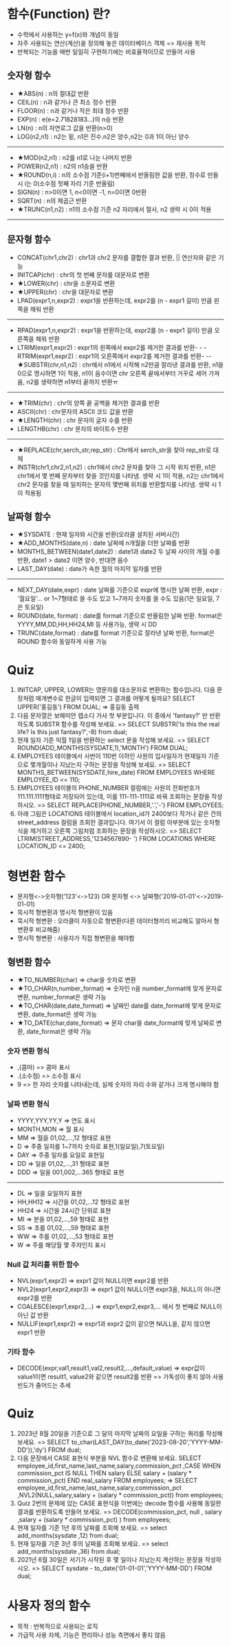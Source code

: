 # 함수(Function) 란?
- 수학에서 사용하는 y=f(x)와 개념이 동일
- 자주 사용되는 연산(계산)을 정의해 놓은 데이터베이스 객체 => 재사용 목적
- 반복되는 기능을 매번 일일히 구현하기에는 비효율적이므로 만들어 사용

## 숫자형 함수
- ★ABS(n) : n의 절대값 반환
- CEIL(n) : n과 같거나 큰 최소 정수 반환
- FLOOR(n) : n과 같거나 작은 최대 정수 반환
- EXP(n) : e(e=2.71828183...)의 n승 반환
- LN(n) : n의 자연로그 값을 반환(n>0)
- LOG(n2,n1) : n2는 밑, n1은 진수.n2은 양수,n2는 0과 1이 아닌 양수
-----------------------------------------------------------------------------------------------------------------
- ★MOD(n2,n1) : n2를 n1로 나눈 나머지 반환
- POWER(n2,n1) : n2의 n1승을 반환
- ★ROUND(n,i) : n의 소수점 기준(i+1)번째에서 반올림한 값을 반환, 정수로 만들 시 i는 0(소수점 첫째 자리 기준 반올림)
- SIGN(n) : n>0이면 1, n<0이면 -1, n=0이면 0반환
- SQRT(n) : n의 제곱근 반환
- ★TRUNC(n1,n2) : n1의 소수점 기준 n2 자리에서 절사, n2 생략 시 0이 적용
-----------------------------------------------------------------------------------------------------------------
## 문자형 함수
- CONCAT(chr1,chr2) : chr1과 chr2 문자를 결합한 결과 반환, || 연산자와 같은 기능
- INITCAP(chr) : chr의 첫 번째 문자를 대문자로 변환
- ★LOWER(chr) : chr을 소문자로 변환
- ★UPPER(chr) : chr을 대문자로 변환
- LPAD(expr1,n,expr2) : expr1을 반환하는데, expr2를 (n - expr1 길이) 만큼 왼쪽을 채워 반환
-----------------------------------------------------------------------------------------------------------------
- RPAD(expr1,n,expr2) : expr1을 반환하는데, expr2를 (n - expr1 길이) 만큼 오른쪽을 채워 반환
- LTRIM(expr1,expr2) : expr1의 왼쪽에서 expr2를 제거한 결과를 반환- - - RTRIM(expr1,expr2) : expr1의 오른쪽에서 expr2를 제거한 결과를 반환- -- ★SUBSTR(chr,n1,n2) : chr에서 n1에서 시작해 n2만큼 잘라낸 결과를 반환, n1을 0으로 명시하면 1이 적용, n1이 음수이면 chr 오른쪽 끝에서부터 거꾸로 세어 가져옴, n2를 생략하면 n1부터 끝까지 반환ㅠ
-----------------------------------------------------------------------------------------------------------------
- ★TRIM(chr) : chr의 양쪽 끝 공백을 제거한 결과를 반환
- ASCII(chr) : chr문자의 ASCII 코드 값을 반환
- ★LENGTH(chr) : chr 문자의 글자 수를 반환
- LENGTHB(chr) : chr 문자의 바이트수 반환
------------------------------------------------------------------------------------------------------------------
- ★REPLACE(chr,serch_str,rep_str) : Chr에서 serch_str을 찾아 rep_str로 대체
- INSTR(chr1,chr2,n1,n2) : chr1에서 chr2 문자를 찾아 그 시작 위치 반환, n1은 chr1에서 몇 번째 문자부터 찾을 것인지를 나타냄. 생략 시 1이 적용, n2는 chr1에서 chr2 문자를 찾을 때 일치하는 문자의 몇번째 위치를 반환할지를 나타냄. 생략 시 1이 적용됨
## 날짜형 함수
- ★SYSDATE : 현재 일자와 시간을 반환(오라클 설치된 서버시간)
- ★ADD_MONTHS(date,n) : date 날짜에 n개월을 더한 날짜를 반환
- MONTHS_BETWEEN(date1,date2) : date1과 date2 두 날짜 사이의 개월 수를 반환, date1 >  date2 이면 양수, 반대면 음수
- LAST_DAY(date) : date가 속한 월의 마지막 일자를 반환
-----------------------------------------------------------------------------------------------------------------
- NEXT_DAY(date,expr) : date 날짜를 기준으로 expr에 명시한 날짜 반환, expr : '월요일'... or 1~7형태로 쓸 수도 있고 1~7까지 숫자를 쓸 수도 있음(1은 일요일, 7은 토요일)
- ROUND(date, format) : date를 format 기준으로 반올림한 날짜 반환. format은 YYYY,MM,DD,HH,HH24,MI 등 사용가능, 생략 시 DD
- TRUNC(date,format) : date를 format 기준으로 잘라낸 날짜 반환, format은 ROUND 함수와 동일하게 사용 가능

# Quiz
1. INITCAP, UPPER, LOWER는 영문자를 대소문자로 변환하는 함수입니다. 다음 문장처럼 매개변수로 한글이 입력되면 그 결과를 어떻게 될까요?
SELECT UPPER('홍길동') FROM DUAL; => 홍길동 출력
2. 다음 문자열은 보헤미안 렙소디 가사 첫 부분입니다. 이 중에서 'fantasy?' 만 반환하도록 SUBSTR 함수를 작성해 보세요.
=> SELECT SUBSTR('Is this the real life? Is this just fantasy?',-8) from dual;
3. 현재 일자 기준 익월 1일을 반환하는 select 문을 작성해 보세요.
=> SELECT ROUND(ADD_MONTHS(SYSDATE,1),'MONTH') FROM DUAL;
4. EMPLOYEES 테이블에서 사번이 110번 이하인 사원의 입사일자가 현재일자 기준으로 몇개월이나 지났는지 구하는 문장을 작성해 보세요.
=> SELECT MONTHS_BETWEEN(SYSDATE,hire_date) FROM EMPLOYEES WHERE EMPLOYEE_ID <= 110;
5. EMPLOYEES 테이블의 PHONE_NUMBER 컬럼에는 사원의 전화번호가 111.111.1111형태로 저장되어 있는데, 이를 111-111-1111로 바꿔 조회하는 문장을 작성하시오.
=> SELECT REPLACE(PHONE_NUMBER,'.','-') FROM EMPLOYEES;
6. 아래 그림은 LOCATIONS 테이블에서 location_id가 2400보다 작거나 같은 건의 street_address 컬럼을 조회한 결과입니다. 여기서 이 컬럼 아부분에 있는 숫자형식을 제거하고 오른쪽 그림처럼 조회하는 문장을 작성하시오.
=> SELECT LTRIM(STREET_ADDRESS,'1234567890- ') FROM LOCATIONS WHERE LOCATION_ID <= 2400; 

# 형변환 함수
- 문자형<->숫자형('123'<->123) OR 문자형 <-> 날짜형('2019-01-01'<->2019-01-01)
- 묵시적 형변환과 명시적 형변환이 있음
- 묵시적 형변환 : 오라클이 자동으로 형변환(다른 데이터형끼리 비교해도 알아서 형변환후 비교해줌)
- 명시적 형변환 : 사용자가 직접 형변환을 해야함
## 형변환 함수
- ★TO_NUMBER(char) => char을 숫자로 변환
- ★TO_CHAR(n,number_format) => 숫자인 n을 number_format에 맞게 문자로 변환, number_format은 생략 가능
- ★TO_CHAR(date,date_format) => 날짜인 date를 date_format에 맞게 문자로 변환, date_format은 생략 가능
- ★TO_DATE(char,date_format) => 문자 char을 date_format에 맞게 날짜로 변환, date_format은 생략 가능

### 숫자 변환 형식
- ,(콤마) => 콤마 표시
- .(소수점) => 소수점 표시
- 9 => 한 자리 숫자를 나타내는데, 실제 숫자의 자리 수와 같거나 크게 명시해야 함
### 날짜 변환 형식
- YYYY,YYY,YY,Y => 연도 표시
- MONTH,MON => 월 표시
- MM => 월을 01,02,...,12 형태로 표현
- D => 주중 일자를 1~7까지 숫자로 표현,1(일요일),7(토요일)
- DAY => 주중 일자를 요일로 표현일
- DD => 일을 01,02,...,31 형태로 표현
- DDD => 일을 001,002,...365 형태로 표현
--------------------------------------------------------------------
- DL => 일을 요일까지 표현
- HH,HH12 => 시간을 01,02,...12 형태로 표현
- HH24 => 시간을 24시간 단위로 표현
- MI => 분을 01,02,...,59 형태로 표현
- SS => 초를 01,02,...,59 형태로 표현
- WW => 주를 01,02,...,53 형태로 표현
- W => 주를 해당월 몇 주차인지 표시

### Null 값 처리를 위한 함수
- NVL(expr1,expr2) => expr1 값이 NULL이면 expr2를 반환
- NVL2(expr1,expr2,expr3) => expr1 값이 NULL이면 expr3을, NULL이 아니면 expr2를 반환
- COALESCE(expr1,expr2,...) => expr1,expr2,expr3,... 에서 첫 번째로 NULL이 아닌 값 반환
- NULLIF(expr1,expr2) => expr1과 expr2 값이 같으면 NULL을, 같지 않으면 expr1 반환

### 기타 함수
- DECODE(expr,val1,result1,val2,result2,...,default_value) => expr값이 value1이면 result1, value2와 같으면 result2를 반환 => 가독성이 좋지 않아 사용빈도가 줄어드는 추세

# Quiz
1. 2023년 8월 20일을 기준으로 그 달의 마지막 날짜의 요일을 구하는 쿼리를 작성해 보세요. => SELECT to_char(LAST_DAY(to_date('2023-08-20','YYYY-MM-DD')),'dy') FROM dual;
2. 다음 문장에서 CASE 표현식 부분을 NVL 함수로 변환해 보세요. SELECT employee_id,first_name,last_name,salary,commission_pct
    ,CASE WHEN commission_pct IS NULL THEN salary
        ELSE salary + (salary * commission_pct)
    END real_salary
FROM employees; 
=> SELECT employee_id,first_name,last_name,salary,commission_pct
    ,NVL2(NULL,salary,salary + (salary * commission_pct)) from employees;
3. Quiz 2번의 문제에 있는 CASE 표현식을 이번에는 decode 함수를 사용해 동일한 결과를 반환하도록 만들어 보세요.
=> DECODE(commission_pct, null , salary ,salary + (salary * commission_pct) ) from employees;
4. 현재 일자를 기준 1년 후의 날짜를 조회해 보세요.
=> select add_months(sysdate ,12) from dual;
5. 현재 일자를 기준 3년 후의 날짜를 조회해 보세요.
=> select add_months(sysdate ,36) from dual;
6. 2021년 6월 30일은 서기가 시작된 후 몇 일이나 지났는지 계산하는 문장을 작성하시오.
=> SELECT sysdate - to_date('01-01-01','YYYY-MM-DD') FROM dual;

# 사용자 정의 함수
- 목적 : 반복적으로 사용되는 로직
- 가급적 사용 자제, 기능은 편리하나 성능 측면에서 좋지 않음
